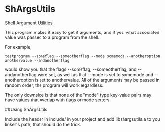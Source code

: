 # ShArgsUtils
Shell Argument Utilities 



This program makes it easy to get if arguments, and if yes, what associated value was passed to a program from the shell. 

For example,

```shell
testprogram --someflag --someotherflag --mode somemode --anotheroption anothervalue --andanotherflag
```

would show you that the flags --someflag, --someotherflag, and --andanotherflag were set, as well as that --mode is set to somemode and --anotheroption is set to anothervalue. All of the arguments may be passed in random order, the program will work regardless.

The only downside is that none of the "mode" type key-value pairs may have values that overlap with flags or mode setters.

##Using ShArgsUtils

Include the header in include/ in your project and add libshargsutils.a to you linker's path, that should do the trick.
